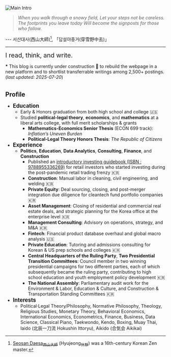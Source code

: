 
![Main Intro](/images/main.png)


> *When you walk through a snowy field,
> Let your steps not be careless.
> The footprints you leave today
> Will become the signposts for those who follow.*

--- 서산대사(西山大師)[^1], 「답설야중거(穿雪野中去)」

***

<span style="font-size: 1.4em;">I read, think, and write.</span>

**\*** This blog is currently under construction 🚧 to rebuild the webpage in a new platform and to shortlist transferrable writings among 2,500+ postings. (*last updated: 2025-07-20*)
<br><br><br>
<span style="font-size: 1.4em;">**Profile**</span>
- <span style="font-size: 1.2em;">**Education**</span>
    - Early & Honors graduation from both high school and college 🇺🇸
    - Studied **political-legal theory**, **economics**, and **mathematics** at a liberal arts college, with full merit scholarships & grants
        - **Mathematics-Economics Senior Thesis** (ECON 699 track): *Inflation’s Uneven Burden*
        - **Political-Legal Theory Honors Thesis**: *The Republic of Citizens*
- <span style="font-size: 1.2em;">**Experience**</span>
    - **Politics**, **Education**, **Data Analytics**, **Consulting**, **Finance**, and **Construction**
        - Published an [introductory investing guidebook (ISBN : 9788955336269)][ref1] for retail investors who started investing during the post-pandemic retail trading frenzy 🇰🇷
        - **Construction**: Manual labor in cleaning, civil engineering, and welding 🇰🇷
        - **Private Equity**: Deal sourcing, closing, and post-merger integration due diligence for cleantech fund portfolio companies 🇰🇷
        - **Asset Management**: Closing of residential and commercial real estate deals, and strategic planning for the Korea office at the enterprise level 🇰🇷
        - **Management Consulting**: Advisory on operations, strategy, and M&A 🇰🇷
        - **Fintech**: Financial product database overhaul and global macro analysis 🇺🇸
        - **Private Education**: Tutoring and admissions consulting for Korean & US prep schools and colleges 🇰🇷
        - **Central Headquarters of the Ruling Party**, **Two Presidential Transition Committees**: Council member in two winning presidential campaigns for two different parties, each of which subsequently became the ruling party, contributing to high school education and youth employment policy development 🇰🇷
        - **The National Assembly**: Parliamentary audit work for the Environment & Labor, Education & Culture, and Construction & Transportation Standing Committees 🇰🇷
- <span style="font-size: 1.2em;">**Interests**</span>
    - Political·Legal Theory/Philosophy, Normative Philosophy, Theology, Religious Studies, Monetary Theory, Behavioral Economics, International Economics, Econometrics, Finance, Business, Data Science, Classical Piano, Taekwondo, Kendo, Boxing, Muay Thai, Iaido (北辰一刀流 Hokushin Ittoryu), Aikido (合気会 Aikikai)

[ref1]: https://www.aladin.co.kr/shop/wproduct.aspx?ItemId=285116786

[^1]: [Seosan Daesa<sub>西山大師</sub>](https://en.wikipedia.org/wiki/Hyujeong) (Hyujeong<sub>休靜</sub>) was a 16th-century Korean Zen master.